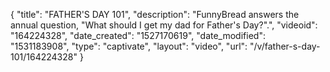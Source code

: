 {
    "title": "FATHER'S DAY 101",
    "description": "FunnyBread answers the annual question, \"What should I get my dad for Father's Day?\".",
    "videoid": "164224328",
    "date_created": "1527170619",
    "date_modified": "1531183908",
    "type": "captivate",
    "layout": "video",
    "url": "\/v\/father-s-day-101\/164224328"
}